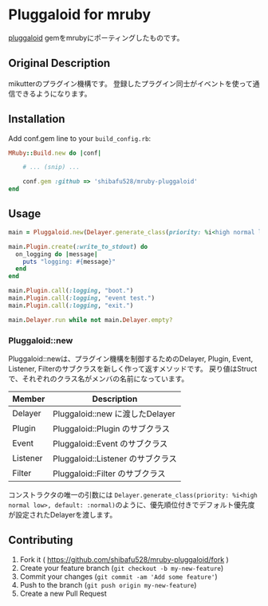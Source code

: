 # Pluggaloid for mruby

[pluggaloid](https://github.com/toshia/pluggaloid) gemをmrubyにポーティングしたものです。

## Original Description

mikutterのプラグイン機構です。
登録したプラグイン同士がイベントを使って通信できるようになります。

## Installation

Add conf.gem line to your `build_config.rb`:

```ruby
MRuby::Build.new do |conf|

    # ... (snip) ...

    conf.gem :github => 'shibafu528/mruby-pluggaloid'
end
```

## Usage

```ruby
main = Pluggaloid.new(Delayer.generate_class(priority: %i<high normal low>, default: :normal))

main.Plugin.create(:write_to_stdout) do
  on_logging do |message|
    puts "logging: #{message}"
  end
end

main.Plugin.call(:logging, "boot.")
main.Plugin.call(:logging, "event test.")
main.Plugin.call(:logging, "exit.")

main.Delayer.run while not main.Delayer.empty?
```

### Pluggaloid::new

Pluggaloid::newは、プラグイン機構を制御するためのDelayer, Plugin, Event, Listener, Filterのサブクラスを新しく作って返すメソッドです。
戻り値はStructで、それぞれのクラス名がメンバの名前になっています。

| Member   | Description                         |
|----------|-------------------------------------|
| Delayer  | Pluggaloid::new に渡したDelayer     |
| Plugin   | Pluggaloid::Plugin のサブクラス     |
| Event    | Pluggaloid::Event のサブクラス      |
| Listener | Pluggaloid::Listener のサブクラス   |
| Filter   | Pluggaloid::Filter のサブクラス     |

コンストラクタの唯一の引数には `Delayer.generate_class(priority: %i<high normal low>, default: :normal)`のように、優先順位付きでデフォルト優先度が設定されたDelayerを渡します。

## Contributing

1. Fork it ( https://github.com/shibafu528/mruby-pluggaloid/fork )
2. Create your feature branch (`git checkout -b my-new-feature`)
3. Commit your changes (`git commit -am 'Add some feature'`)
4. Push to the branch (`git push origin my-new-feature`)
5. Create a new Pull Request
